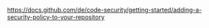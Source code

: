 https://docs.github.com/de/code-security/getting-started/adding-a-security-policy-to-your-repository